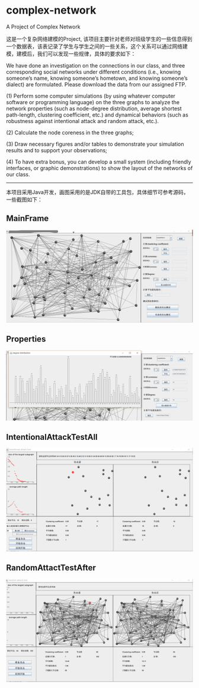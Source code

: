 # complex-network
A Project of Complex Network

这是一个复杂网络建模的Project, 该项目主要针对老师对班级学生的一些信息得到一个数据表，该表记录了学生与学生之间的一些关系，这个关系可以通过网络建模，建模后，我们可以发现一些规律，具体的要求如下：

We have done an investigation on the connections in our class, and three corresponding social
networks under different conditions (i.e., knowing someone’s name, knowing someone’s hometown,
and knowing someone’s dialect) are formulated. Please download the data from our assigned FTP.

(1) Perform some computer simulations (by using whatever computer software or programming language)
on the three graphs to analyze the network properties (such as node-degree distribution, average shortest
path-length, clustering coefficient, etc.) and dynamical behaviors (such as robustness against intentional
attack and random attack, etc.).

(2) Calculate the node coreness in the three graphs;

(3) Draw necessary figures and/or tables to demonstrate your simulation results and to support your
observations;

(4) To have extra bonus, you can develop a small system (including friendly interfaces, or graphic
demonstrations) to show the layout of the networks of our class.


***
本项目采用Java开发，画图采用的是JDK自带的工具包，具体细节可参考源码，一些截图如下：

## MainFrame

![](/images/MainFrame1.PNG)

## Properties

![](/images/Properties.PNG)

## IntentionalAttackTestAll

![](/images/IntentionalAttackTestAll.PNG)

## RandomAttactTestAfter

![](/images/RandomAttactTestAfter.PNG)
